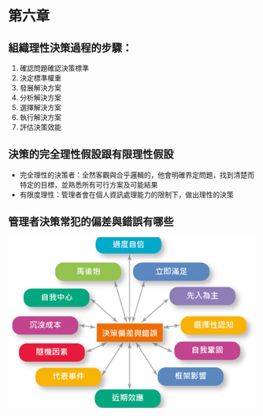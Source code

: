 # 第六章

## 組織理性決策過程的步驟：
1. 確認問題確認決策標準
2. 決定標準權重
3. 發展解決方案
4. 分析解決方案
5. 選擇解決方案
6. 執行解決方案
7. 評估決策效能

## 決策的完全理性假設跟有限理性假設
* 完全理性的決策者：全然客觀與合乎邏輯的，他會明確界定問題，找到清楚而特定的目標，並熟悉所有可行方案及可能結果
* 有限度理性：管理者會在個人資訊處理能力的限制下，做出理性的決策


## 管理者決策常犯的偏差與錯誤有哪些

![](images/image1.png)




